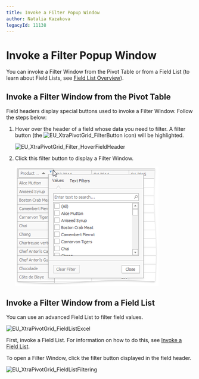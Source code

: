```yaml
---
title: Invoke a Filter Popup Window
author: Natalia Kazakova
legacyId: 11138
---
```

# Invoke a Filter Popup Window
You can invoke a Filter Window from the Pivot Table or from a Field List (to learn about Field Lists, see [Field List Overview](../../../field-list-overview.md)).

## Invoke a Filter Window from the Pivot Table
Field headers display special buttons used to invoke a Filter Window. Follow the steps below:
1. Hover over the header of a field whose data you need to filter. A filter button (the ![EU_XtraPivotGrid_FilterButton](../../../../../images/img7613.png) icon) will be highlighted.
	
	![EU_XtraPivotGrid_Filter_HoverFieldHeader](../../../../../images/img7614.png)
2. Click this filter button to display a Filter Window.
	
	![EU_XtraPivotGrid_Filter_FilterList](../../../../../images/img7615.png)

## Invoke a Filter Window from a Field List
You can use an advanced Field List to filter field values.

![EU_XtraPivotGrid_FieldListExcel](../../../../../images/img13517.png)

First, invoke a Field List. For information on how to do this, see [Invoke a Field List](../../../field-list/invoke-a-field-list.md).

To open a Filter Window, click the filter button displayed in the field header.

![EU_XtraPivotGrid_FieldListFiltering](../../../../../images/img13518.png)
